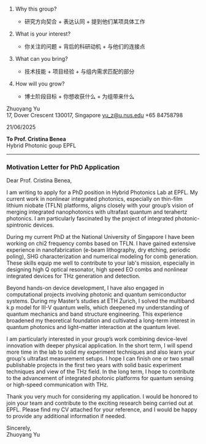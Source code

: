 

1. Why this group?
    - 研究方向契合 + 表达认同 + 提到他们某项具体工作

2. What is your interest?
    - 你关注的问题 + 背后的科研动机 + 与他们的连接点

3. What can you bring?
    - 技术技能 + 项目经验 + 与组内需求匹配的部分

4. How will you grow?
    - 博士阶段目标 + 你想收获什么 + 为组带来什么


Zhuoyang Yu  
17, Dover Crescent
130017, Singapore
yu_z@u.nus.edu
+65 84758798

21/06/2025

**To  Prof. Cristina Benea**  
Hybrid Photonic goup
EPFL

---

### **Motivation Letter for PhD Application**

Dear Prof. Cristina Benea,

I am writing to apply for a PhD position in Hybrid Photonics Lab at EPFL. My current work in nonlinear integrated photonics, especially on thin-film lithium niobate (TFLN) platforms, aligns closely with your group’s vision of merging integrated nanophotonics with ultrafast quantum and terahertz photonics. I am particularly fascinated by the project of integrated photonic-spintronic devices.

During my current PhD at the National University of Singapore I have been working on chi2 frequency combs based on TFLN. I have gained extensive experience in nanofabrication (e-beam lithography, dry etching, periodic poling), SHG characterization and numerical modeling for comb generation. These skills equip me well to contribute to your lab's mission, especially in designing high Q optical resonator, high speed EO combs and nonlinear integrated devices for THz generation and detection.

Beyond hands-on device development, I have also engaged in computational projects involving photonic and quantum semiconductor systems. During my Master’s studies at ETH Zurich, I solved the multiband k.p model for III-V quantum wells, which deepened my understanding of quantum mechanics and band structure engineering. This experience broadened my theoretical foundation and cultivated a long-term interest in quantum photonics and light–matter interaction at the quantum level.

I am particularly interested in your group’s work combining device-level innovation with deeper physical application. In the short term, I will spend more time in the lab to solid my experiment techniques and also learn your group's ultrafast measurement setups. I hope I can finish one or two small publishable projects in the first two years with solid basic experiment techniques and view of the THz field.  In the long term, I hope to contribute to the advancement of integrated photonic platforms for quantum sensing or high-speed communication with THz. 

Thank you very much for considering my application. I would be honored to join your team and contribute to the exciting research being carried out at EPFL. Please find my CV attached for your reference, and I would be happy to provide any additional information if needed.

Sincerely,  
Zhuoyang Yu